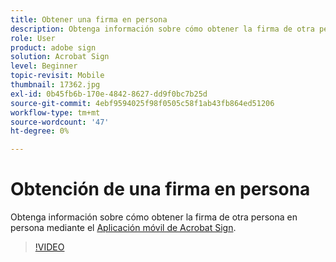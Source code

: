 ```yaml
---
title: Obtener una firma en persona
description: Obtenga información sobre cómo obtener la firma de otra persona mediante la aplicación móvil de Acrobat Sign
role: User
product: adobe sign
solution: Acrobat Sign
level: Beginner
topic-revisit: Mobile
thumbnail: 17362.jpg
exl-id: 0b45fb6b-170e-4842-8627-dd9f0bc7b25d
source-git-commit: 4ebf9594025f98f0505c58f1ab43fb864ed51206
workflow-type: tm+mt
source-wordcount: '47'
ht-degree: 0%

---
```


# Obtención de una firma en persona

Obtenga información sobre cómo obtener la firma de otra persona en persona mediante el [Aplicación móvil de Acrobat Sign](https://experienceleague.adobe.com/docs/document-cloud-learn/sign-learning-hub/mobile/mobile-overview.html).

>[!VIDEO](https://video.tv.adobe.com/v/345169?quality=12&learn=on&hidetitle=true)